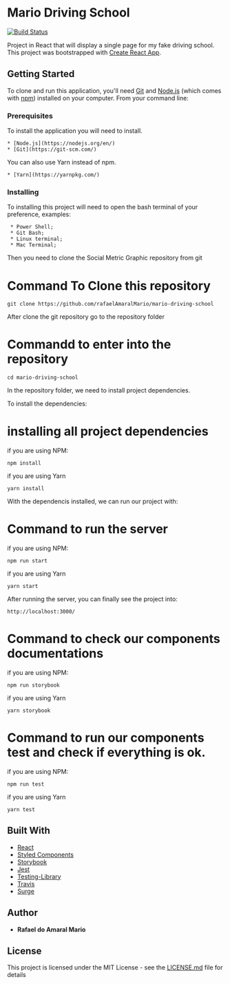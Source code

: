 # Mario Driving School
[![Build Status](https://travis-ci.org/rafaelAmaralMario/mario-driving-school.svg?branch=master)](https://travis-ci.org/rafaelAmaralMario/mario-driving-school)

Project in React that will display a single page for my fake driving school.
This project was bootstrapped with [Create React App](https://github.com/facebook/create-react-app).

## Getting Started

To clone and run this application, you'll need [Git](https://git-scm.com) and [Node.js](https://nodejs.org/en/download/) (which comes with [npm](http://npmjs.com)) installed on your computer. From your command line:

### Prerequisites

To install the application you will need to install.
```
* [Node.js](https://nodejs.org/en/)
* [Git](https://git-scm.com/)
```

You can also use Yarn instead of npm.
```
* [Yarn](https://yarnpkg.com/)
```

### Installing

To installing this project will need to open the bash terminal of your preference, examples:

```
 * Power Shell;
 * Git Bash;
 * Linux terminal;
 * Mac Terminal;
```
Then you need to clone the Social Metric Graphic repository from git 

# Command To Clone this repository
```
git clone https://github.com/rafaelAmaralMario/mario-driving-school
```

After clone the git repository go to the repository folder
# Commandd to enter into the repository
```
cd mario-driving-school
```

In the repository folder, we need to install project dependencies. 

To install the dependencies:

# installing all project dependencies   

if you are using NPM:
```
npm install
```

if you are using Yarn
```
yarn install
```

With the dependencis installed, we can run our project with:   

# Command to run the server
if you are using NPM:

```
npm run start
```

if you are using Yarn
```
yarn start
```


After running the server, you can finally see the project into: 

```
http://localhost:3000/
```

# Command to check our components documentations
if you are using NPM:
```
npm run storybook
```
if you are using Yarn
```
yarn storybook
```

# Command to run our components test and check if everything is ok.
if you are using NPM:
```
npm run test
```
if you are using Yarn
```
yarn test
```

## Built With
- [React](https://reactjs.org/)
- [Styled Components](https://styled-components.com/)
- [Storybook](https://storybook.js.org/)
- [Jest](https://jestjs.io/)
- [Testing-Library](https://testing-library.com/docs/intro)
- [Travis](https://travis-ci.org/)
- [Surge](https://surge.sh/)

## Author

- **Rafael do Amaral Mario**

## License

This project is licensed under the MIT License - see the [LICENSE.md](LICENSE.md) file for details
